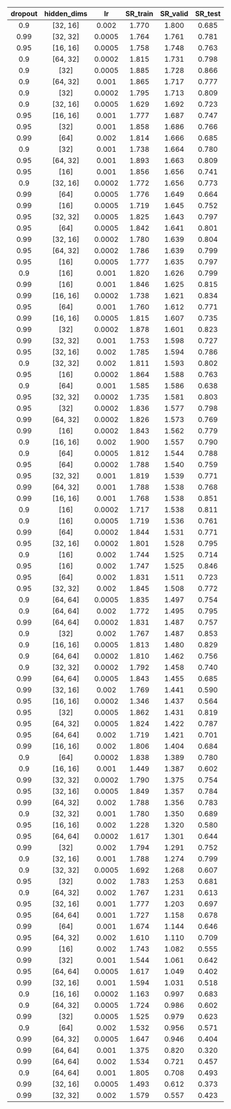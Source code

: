 | dropout | hidden_dims | lr | SR_train | SR_valid | SR_test |
|:-------:|:-----------:|:--:|:--------:|:--------:|:-------:|
| 0.9 | [32, 16] | 0.002 | 1.770 | 1.800 | 0.685 |
| 0.99 | [32, 32] | 0.0005 | 1.764 | 1.761 | 0.781 |
| 0.95 | [16, 16] | 0.0005 | 1.758 | 1.748 | 0.763 |
| 0.9 | [64, 32] | 0.0002 | 1.815 | 1.731 | 0.798 |
| 0.9 | [32] | 0.0005 | 1.885 | 1.728 | 0.866 |
| 0.9 | [64, 32] | 0.001 | 1.865 | 1.717 | 0.777 |
| 0.9 | [32] | 0.0002 | 1.795 | 1.713 | 0.809 |
| 0.9 | [32, 16] | 0.0005 | 1.629 | 1.692 | 0.723 |
| 0.95 | [16, 16] | 0.001 | 1.777 | 1.687 | 0.747 |
| 0.95 | [32] | 0.001 | 1.858 | 1.686 | 0.766 |
| 0.99 | [64] | 0.002 | 1.814 | 1.666 | 0.685 |
| 0.9 | [32] | 0.001 | 1.738 | 1.664 | 0.780 |
| 0.95 | [64, 32] | 0.001 | 1.893 | 1.663 | 0.809 |
| 0.95 | [16] | 0.001 | 1.856 | 1.656 | 0.741 |
| 0.9 | [32, 16] | 0.0002 | 1.772 | 1.656 | 0.773 |
| 0.99 | [64] | 0.0005 | 1.776 | 1.649 | 0.664 |
| 0.99 | [16] | 0.0005 | 1.719 | 1.645 | 0.752 |
| 0.95 | [32, 32] | 0.0005 | 1.825 | 1.643 | 0.797 |
| 0.95 | [64] | 0.0005 | 1.842 | 1.641 | 0.801 |
| 0.99 | [32, 16] | 0.0002 | 1.780 | 1.639 | 0.804 |
| 0.95 | [64, 32] | 0.0002 | 1.786 | 1.639 | 0.799 |
| 0.95 | [16] | 0.0005 | 1.777 | 1.635 | 0.797 |
| 0.9 | [16] | 0.001 | 1.820 | 1.626 | 0.799 |
| 0.99 | [16] | 0.001 | 1.846 | 1.625 | 0.815 |
| 0.99 | [16, 16] | 0.0002 | 1.738 | 1.621 | 0.834 |
| 0.95 | [64] | 0.001 | 1.760 | 1.612 | 0.771 |
| 0.99 | [16, 16] | 0.0005 | 1.815 | 1.607 | 0.735 |
| 0.99 | [32] | 0.0002 | 1.878 | 1.601 | 0.823 |
| 0.99 | [32, 32] | 0.001 | 1.753 | 1.598 | 0.727 |
| 0.95 | [32, 16] | 0.002 | 1.785 | 1.594 | 0.786 |
| 0.9 | [32, 32] | 0.002 | 1.811 | 1.593 | 0.802 |
| 0.95 | [16] | 0.0002 | 1.864 | 1.588 | 0.763 |
| 0.9 | [64] | 0.001 | 1.585 | 1.586 | 0.638 |
| 0.95 | [32, 32] | 0.0002 | 1.735 | 1.581 | 0.803 |
| 0.95 | [32] | 0.0002 | 1.836 | 1.577 | 0.798 |
| 0.99 | [64, 32] | 0.0002 | 1.826 | 1.573 | 0.769 |
| 0.99 | [16] | 0.0002 | 1.843 | 1.562 | 0.779 |
| 0.9 | [16, 16] | 0.002 | 1.900 | 1.557 | 0.790 |
| 0.9 | [64] | 0.0005 | 1.812 | 1.544 | 0.788 |
| 0.95 | [64] | 0.0002 | 1.788 | 1.540 | 0.759 |
| 0.95 | [32, 32] | 0.001 | 1.819 | 1.539 | 0.771 |
| 0.99 | [64, 32] | 0.001 | 1.788 | 1.538 | 0.768 |
| 0.99 | [16, 16] | 0.001 | 1.768 | 1.538 | 0.851 |
| 0.9 | [16] | 0.0002 | 1.717 | 1.538 | 0.811 |
| 0.9 | [16] | 0.0005 | 1.719 | 1.536 | 0.761 |
| 0.99 | [64] | 0.0002 | 1.844 | 1.531 | 0.771 |
| 0.95 | [32, 16] | 0.0002 | 1.801 | 1.528 | 0.795 |
| 0.9 | [16] | 0.002 | 1.744 | 1.525 | 0.714 |
| 0.95 | [16] | 0.002 | 1.747 | 1.525 | 0.846 |
| 0.95 | [64] | 0.002 | 1.831 | 1.511 | 0.723 |
| 0.95 | [32, 32] | 0.002 | 1.845 | 1.508 | 0.772 |
| 0.9 | [64, 64] | 0.0005 | 1.835 | 1.497 | 0.754 |
| 0.9 | [64, 64] | 0.002 | 1.772 | 1.495 | 0.795 |
| 0.99 | [64, 64] | 0.0002 | 1.831 | 1.487 | 0.757 |
| 0.9 | [32] | 0.002 | 1.767 | 1.487 | 0.853 |
| 0.9 | [16, 16] | 0.0005 | 1.813 | 1.480 | 0.829 |
| 0.9 | [64, 64] | 0.0002 | 1.810 | 1.462 | 0.756 |
| 0.9 | [32, 32] | 0.0002 | 1.792 | 1.458 | 0.740 |
| 0.99 | [64, 64] | 0.0005 | 1.843 | 1.455 | 0.685 |
| 0.99 | [32, 16] | 0.002 | 1.769 | 1.441 | 0.590 |
| 0.95 | [16, 16] | 0.0002 | 1.346 | 1.437 | 0.564 |
| 0.95 | [32] | 0.0005 | 1.862 | 1.431 | 0.819 |
| 0.95 | [64, 32] | 0.0005 | 1.824 | 1.422 | 0.787 |
| 0.95 | [64, 64] | 0.002 | 1.719 | 1.421 | 0.701 |
| 0.99 | [16, 16] | 0.002 | 1.806 | 1.404 | 0.684 |
| 0.9 | [64] | 0.0002 | 1.838 | 1.389 | 0.780 |
| 0.9 | [16, 16] | 0.001 | 1.449 | 1.387 | 0.602 |
| 0.99 | [32, 32] | 0.0002 | 1.790 | 1.375 | 0.754 |
| 0.95 | [32, 16] | 0.0005 | 1.849 | 1.357 | 0.784 |
| 0.99 | [64, 32] | 0.002 | 1.788 | 1.356 | 0.783 |
| 0.9 | [32, 32] | 0.001 | 1.780 | 1.350 | 0.689 |
| 0.95 | [16, 16] | 0.002 | 1.228 | 1.320 | 0.580 |
| 0.95 | [64, 64] | 0.0002 | 1.617 | 1.301 | 0.644 |
| 0.99 | [32] | 0.002 | 1.794 | 1.291 | 0.752 |
| 0.9 | [32, 16] | 0.001 | 1.788 | 1.274 | 0.799 |
| 0.9 | [32, 32] | 0.0005 | 1.692 | 1.268 | 0.607 |
| 0.95 | [32] | 0.002 | 1.783 | 1.253 | 0.681 |
| 0.9 | [64, 32] | 0.002 | 1.767 | 1.231 | 0.613 |
| 0.95 | [32, 16] | 0.001 | 1.777 | 1.203 | 0.697 |
| 0.95 | [64, 64] | 0.001 | 1.727 | 1.158 | 0.678 |
| 0.99 | [64] | 0.001 | 1.674 | 1.144 | 0.646 |
| 0.95 | [64, 32] | 0.002 | 1.610 | 1.110 | 0.709 |
| 0.99 | [16] | 0.002 | 1.743 | 1.082 | 0.555 |
| 0.99 | [32] | 0.001 | 1.544 | 1.061 | 0.642 |
| 0.95 | [64, 64] | 0.0005 | 1.617 | 1.049 | 0.402 |
| 0.99 | [32, 16] | 0.001 | 1.594 | 1.031 | 0.518 |
| 0.9 | [16, 16] | 0.0002 | 1.163 | 0.997 | 0.683 |
| 0.9 | [64, 32] | 0.0005 | 1.724 | 0.986 | 0.602 |
| 0.99 | [32] | 0.0005 | 1.525 | 0.979 | 0.623 |
| 0.9 | [64] | 0.002 | 1.532 | 0.956 | 0.571 |
| 0.99 | [64, 32] | 0.0005 | 1.647 | 0.946 | 0.404 |
| 0.99 | [64, 64] | 0.001 | 1.375 | 0.820 | 0.320 |
| 0.99 | [64, 64] | 0.002 | 1.534 | 0.721 | 0.457 |
| 0.9 | [64, 64] | 0.001 | 1.805 | 0.708 | 0.493 |
| 0.99 | [32, 16] | 0.0005 | 1.493 | 0.612 | 0.373 |
| 0.99 | [32, 32] | 0.002 | 1.579 | 0.557 | 0.423 |
